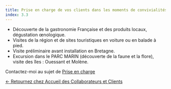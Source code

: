 ```yaml
---
title: Prise en charge de vos clients dans les moments de convivialités
index: 3.3
---
```


- Découverte de la gastronomie Française et des produits locaux, dégustation œnologique.
- Visites de la région et de sites touristiques en voiture ou en balade à pied.
- Visite préliminaire avant installation en Bretagne.
- Excursion dans le PARC MARIN (découverte de la faune et la flore), visite des îles : Ouessant et Molène.

Contactez-moi au sujet de [Prise en charge](mailto:someone@somewhere.com&subject=Prise%20en%20charge&body=Tapez%20%0Avotre%20message%20ici%0A)

[← Retournez chez Accueil des Collaborateurs et Clients](/posts/accueildesclients)
